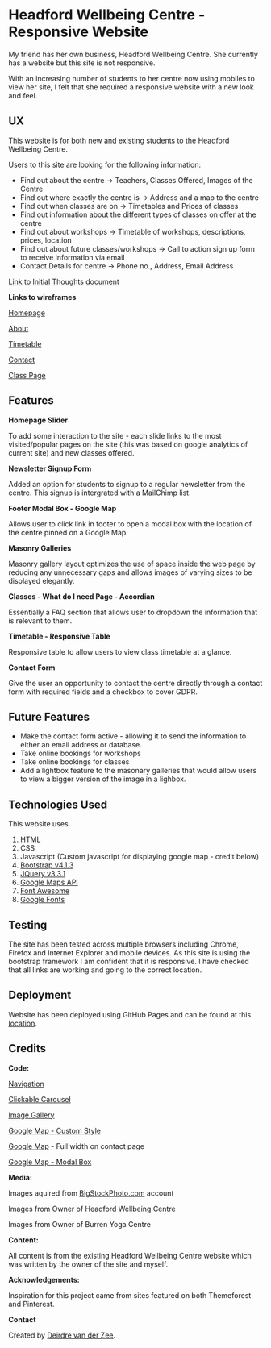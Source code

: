 Headford Wellbeing Centre - Responsive Website
======================================
My friend has her own business, Headford Wellbeing Centre. She currently has a website but this site is not responsive.

With an increasing number of students to her centre now using mobiles to view her site, I felt that she required a responsive website with a new look and feel.

UX
-----------------------------------------
This website is for both new and existing students to the Headford Wellbeing Centre. 

Users to this site are looking for the following information:
- Find out about the centre -> Teachers, Classes Offered, Images of the Centre
- Find out where exactly the centre is -> Address and a map to the centre
- Find out when classes are on -> Timetables and Prices of classes
- Find out information about the different types of classes on offer at the centre
- Find out about workshops -> Timetable of workshops, descriptions, prices, location
- Find out about future classes/workshops -> Call to action sign up form to receive information via email
- Contact Details for centre -> Phone no., Address, Email Address

[Link to Initial Thoughts document](wireframes/Initial-thoughts.jpg)

**Links to wireframes**

[Homepage](wireframes/homepage-wireframe.jpg)

[About](wireframes/about-wireframe.jpg)

[Timetable](wireframes/timetable-wireframe.jpg)

[Contact](wireframes/contact-page-wireframe.jpg)

[Class Page](wireframes/classes-wireframe.jpg)


Features
-----------------------------------------
**Homepage Slider**

To add some interaction to the site - each slide links to the most visited/popular pages on the site (this was based on google analytics of current site) and new classes offered.

**Newsletter Signup Form**

Added an option for students to signup to a regular newsletter from the centre. This signup is intergrated with a MailChimp list.

**Footer Modal Box - Google Map**

Allows user to click link in footer to open a modal box with the location of the centre pinned on a Google Map.

**Masonry Galleries**

Masonry gallery layout optimizes the use of space inside the web page by reducing any unnecessary gaps and allows images of varying sizes to be displayed elegantly.

**Classes - What do I need Page - Accordian**

Essentially a FAQ section that allows user to dropdown the information that is relevant to them.

**Timetable - Responsive Table**

Responsive table to allow users to view class timetable at a glance.

**Contact Form**

Give the user an opportunity to contact the centre directly through a contact form with required fields and a checkbox to cover GDPR.


Future Features
-----------------
- Make the contact form active - allowing it to send the information to either an email address or database.
- Take online bookings for workshops
- Take online bookings for classes
- Add a lightbox feature to the masonary galleries that would allow users to view a bigger version of the image in a lighbox.


Technologies Used
-----------------------------------------
This website uses 
1. HTML
2. CSS
3. Javascript (Custom javascript for displaying google map - credit below)
4. [Bootstrap v4.1.3](https://getbootstrap.com/)
5. [JQuery v3.3.1](https://jquery.com/download/)
6. [Google Maps API](https://cloud.google.com/maps-platform/)
7. [Font Awesome](https://fontawesome.com/)
8. [Google Fonts](https://fonts.google.com/)


Testing
-----------------------------------------
The site has been tested across multiple browsers including Chrome, Firefox and Internet Explorer and mobile devices. As this site is using the bootstrap framework I am confident that it is responsive. I have checked that all links are working and going to the correct location.


Deployment
-----------------------------------------
Website has been deployed using GitHub Pages and can be found at this [location](https://deevdz.github.io/milestone-project-1/index.html).


Credits
-----------------------------------------
**Code:**

[Navigation](https://www.codeply.com/go/qhaBrcWp3v)

[Clickable Carousel](https://codepen.io/JacobLett/pen/PjKLgK)

[Image Gallery](https://bootsnipp.com/snippets/p1qAD)

[Google Map - Custom Style](https://snazzymaps.com/style/134/light-dream)

[Google Map](https://mdbootstrap.com/docs/jquery/javascript/google-maps/) - Full width on contact page

[Google Map - Modal Box](https://embed.plnkr.co/plunk/ZDkUYz)

**Media:**

Images aquired from [BigStockPhoto.com](https://www.bigstockphoto.com/) account

Images from Owner of Headford Wellbeing Centre

Images from Owner of Burren Yoga Centre

**Content:**

All content is from the existing Headford Wellbeing Centre website which was written by the owner of the site and myself.

**Acknowledgements:**

Inspiration for this project came from sites featured on both Themeforest and Pinterest.

**Contact**

Created by [Deirdre van der Zee](mailto:deirdrevanderzee@gmail.com).